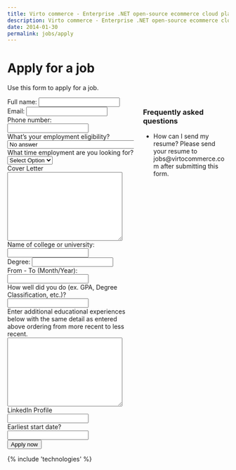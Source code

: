 ```yaml
---
title: Virto commerce - Enterprise .NET open-source ecommerce cloud platform. Become Partner
description: Virto commerce - Enterprise .NET open-source ecommerce cloud platform. Become Partner
date: 2014-01-30
permalink: jobs/apply
---
```

<div class="roadmap responsive">
	<h1 class="head-title">Apply for a job</h1>
	<p class="text">Use this form to apply for a job.</p>
	<div class="columns">
		<div class="column">
			<div class="block">
				<form action="{{ '/contact' | absolute_url }}" method="post">
					<input type="hidden" name="Contact[Subject]" value="Apply for a job" />
					<input type="hidden" name="Contact[RedirectUrl]" value='~/thank-you-job' />
					<input type="hidden" name="Contact[JobId]" value="" />
					<div class="control-group">
						<label for="FullName">Full name:</label>
						<input id="Contact[FullName]" type="text" name="Contact[FullName]" required class="form-input" />
					</div>
					<div class="control-group">
						<label for="Email">Email:</label>
						<input id="Contact[Email]" type="text" name="Contact[Email]" class="form-input" required="required" />
					</div>
					<div class="control-group">
						<label for="Phone">Phone number:</label>
						<input id="Contact[Phone]" type="text" name="Contact[Phone]" class="form-input" required="required" />
					</div>					
					<div class="control-group">
						<label for="Authorization">What’s your employment eligibility?</label>
						<select id="Contact[Authorization]" type="text" name="Contact[Authorization]" class="form-input" required="required">
							<option value="" selected>No answer</option>
							<option value="I am a U.S. citizen or permanent resident">I am a U.S. citizen or permanent resident</option>
							<option value="I am authorized to work in the U.S. with sponsorship">I am authorized to work in the U.S. with sponsorship</option>
							<option value="I am not authorized to work in either the U.S.">I am not authorized to work in the U.S.</option>
						</select>
					</div>					
					<div class="control-group">
						<label for="JobType">What time employment are you looking for?</label>
						<select id="Contact[JobType]" type="text" name="Contact[JobType]" class="form-input" required="required">
							<option value="" selected>Select Option</option>
							<option value="Internship">Internship</option>
							<option value="Parttime">Part Time</option>
							<option value="Fulltime">Full Time</option>
						</select>
					</div>
					<div class="control-group">
						<label for="CoverLetter">Cover Letter</label>
						<textarea id="Contact[CoverLetter]" rows="10" cols="30" name="Contact[CoverLetter]" class="form-text" required="required"></textarea>
					</div>
					<div class="control-group">
						<label for="College">Name of college or university:</label>
						<input id="Contact[CollegePhone]" type="text" name="Contact[College]" class="form-input" required="required" />
					</div>						
					<div class="control-group">
						<label for="Degree">Degree:</label>
						<input id="Contact[Degree]" type="text" name="Contact[Degree]" class="form-input" required="required" />
					</div>					
					<div class="control-group">
						<label for="CollegeYears">From - To (Month/Year):</label>
						<input id="Contact[CollegeYears]" type="text" name="Contact[CollegeYears]" class="form-input" required="required" />
					</div>
					<div class="control-group">
						<label for="CollegGPA">How well did you do (ex. GPA, Degree Classification, etc.)?</label>
						<input id="Contact[CollegGPA]" type="text" name="Contact[CollegGPA]" class="form-input" required="required" />
					</div>					
					<div class="control-group">
						<label for="Experience">Enter additional educational experiences below with the same detail as entered above ordering from more recent to less recent.</label>
						<textarea id="Contact[Experience]" rows="10" cols="30" name="Contact[Experience]" class="form-text" required="required"></textarea>
					</div>						
					<div class="control-group">
						<label for="LinkedIn">LinkedIn Profile</label>
						<input id="Contact[LinkedIn]" type="text" name="Contact[LinkedIn]" class="form-input" required="required" />
					</div>						
					<div class="control-group">
						<label for="StartDate">Earliest start date?</label>
						<input id="Contact[StartDate]" type="text" name="Contact[StartDate]" class="form-input" required="required" />
					</div>									
					<div class="control-group">
						<button type="submit" class="button fill">Apply now</button>
					</div>
				</form>
			</div>
		</div>
		<div class="column">
			<div class="block">
				<h3>Frequently asked questions</h3>
				<ul class="list">
					<li>
						<span class="title">How can I send my resume?</span>
						<span class="descr">Please send your resume to jobs@virtocommerce.com after submitting this form.</span>
					</li>
				</ul>
			</div>
		</div>
	</div>
</div>
{% include 'technologies' %}